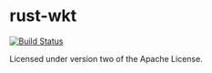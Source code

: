 rust-wkt
========

[![Build Status](https://travis-ci.org/georust/rust-wkt.svg?branch=master)](https://travis-ci.org/georust/rust-wkt)

Licensed under version two of the Apache License.
